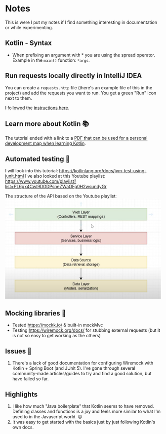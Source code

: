 # Notes

This is were I put my notes if I find something interesting in documentation or while experimenting.

## Kotlin - Syntax

- When prefixing an argument with * you are using the spread operator. Example in the `main()` function: `*args`.

## Run requests locally directly in IntelliJ IDEA

You can create a `requests.http` file (there's an example file of this in the project) and add the requests you want to run.
You get a green "Run" icon next to them.

I followed the [instructions here](https://kotlinlang.org/docs/jvm-spring-boot-add-db-support.html#add-messages-to-database-via-http-request).

## Learn more about Kotlin 📚

The tutorial ended with a link to a [PDF that can be used for a personal development map when learning Kotlin](https://resources.jetbrains.com/storage/products/kotlin/docs/Kotlin_Language_Features_Map.pdf).

## Automated testing 🧪

I will look into this tutorial: https://kotlinlang.org/docs/jvm-test-using-junit.html
I've also looked at this Youtube playlist: https://www.youtube.com/playlist?list=PL6gx4Cwl9DGDPsneZWaOFg0H2wsundyGr

The structure of the API based on the Youtube playlist:
![Illustration of web layer -> service layer -> data source -> data layer](./structure-kotlin-spring-boot-api.png)

## Mocking libraries 🙌
- Tested https://mockk.io/ & built-in mockMvc
- Testing https://wiremock.org/docs/ for stubbing external requests (but it is not so easy to get working as the others)

## Issues 🚨
1. There's a lack of good documentation for configuring Wiremock with Kotlin + Spring Boot (and JUnit 5). I've gone through several community-made articles/guides to try and find a good solution, but have failed so far. 

## Highlights
1. I like how much "Java boilerplate" that Kotlin seems to have removed. Defining classes and functions is a joy and feels more similar to what I'm used to in the Javascript world. 😊
2. It was easy to get started with the basics just by just following Kotlin's own docs. 